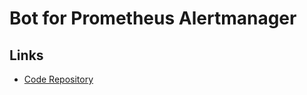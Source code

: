 # Bot for Prometheus Alertmanager

## Links

- [Code Repository](https://github.com/metalmatze/alertmanager-bot)
